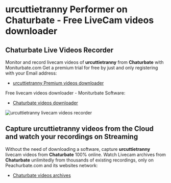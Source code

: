 # urcuttietranny Performer on Chaturbate - Free LiveCam videos downloader

## Chaturbate Live Videos Recorder

Monitor and record livecam videos of **urcuttietranny** from **Chaturbate** with Moniturbate.com
Get a premium trial for free by just and only registering with your Email address:
* [urcuttietranny Premium videos downloader](https://moniturbate.com/request-demo-licence-key.html)

Free livecam videos downloader - Moniturbate Software:
* [Chaturbate videos downloader](https://moniturbate.com/moniturbate-download-software.html)

![urcuttietranny livecam videos recorder](https://peachurnet.com/templates/moniturbate-software.png)


## Capture urcuttietranny videos from the Cloud and watch your recordings on Streaming

Without the need of downloading a software, capture **urcuttietranny** livecam videos from **Chaturbate** 100% online.
Watch Livecam archives from **Chaturbate** unlimitedly from thousands of existing recordings, only on Peachurbate.com and its websites network:
* [Chaturbate videos archives](https://peachurnet.com/)